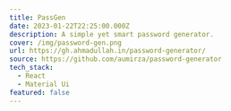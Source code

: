 ```yaml
---
title: PassGen
date: 2023-01-22T22:25:00.000Z
description: A simple yet smart password generator.
cover: /img/password-gen.png
url: https://gh.ahmadullah.in/password-generator/
source: https://github.com/aumirza/password-generator
tech_stack:
  - React
  - Material Ui
featured: false
---
```

